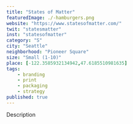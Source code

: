 ```yaml
---
title: "States of Matter"
featuredImage: ./-hamburgers.png
website: "https://www.statesofmatter.com/"
twit: "statesmatter"
inst: "statesofmatter"
category: "S"
city: "Seattle"
neighborhood: "Pioneer Square"
size: "Small (1-10)"
place: [-122.3585932134942,47.6185510981635]
tags:
    - branding
    - print
    - packaging
    - strategy
published: true
---
```


Description
